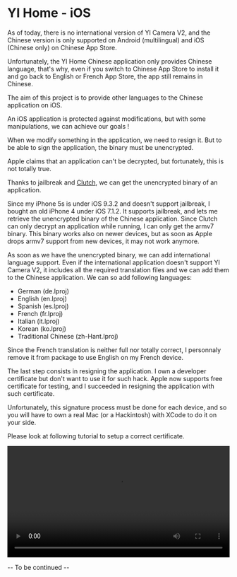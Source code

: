 # YI Home - iOS

As of today, there is no international version of YI Camera V2, and the Chinese version is only supported on Android (multilingual) and iOS (Chinese only) on Chinese App Store.

Unfortunately, the YI Home Chinese application only provides Chinese language, that's why, even if you switch to Chinese App Store to install it and go back to English or French App Store, the app still remains in Chinese.

The aim of this project is to provide other languages to the Chinese application on iOS.

An iOS application is protected against modifications, but with some manipulations, we can achieve our goals !

When we modify something in the application, we need to resign it. But to be able to sign the application, the binary must be unencrypted. 

Apple claims that an application can't be decrypted, but fortunately, this is not totally true.

Thanks to jailbreak and [Clutch](https://github.com/KJCracks/Clutch), we can get the unencrypted binary of an application.

Since my iPhone 5s is under iOS 9.3.2 and doesn't support jailbreak, I bought an old iPhone 4 under iOS 7.1.2. It supports jailbreak, and lets me retrieve the unencrypted binary of the Chinese application. Since Clutch can only decrypt an application while running, I can only get the armv7 binary. This binary works also on newer devices, but as soon as Apple drops armv7 support from new devices, it may not work anymore.

As soon as we have the unencrypted binary, we can add international language support. Even if the international application doesn't support YI Camera V2, it includes all the required translation files and we can add them to the Chinese application. We can so add following languages:
* German (de.lproj)
* English (en.lproj)
* Spanish (es.lproj)
* French (fr.lproj)
* Italian (it.lproj)
* Korean (ko.lproj)
* Traditional Chinese (zh-Hant.lproj)

Since the French translation is neither full nor totally correct, I personnaly remove it from package to use English on my French device.

The last step consists in resigning the application. I own a developer certificate but don't want to use it for such hack. Apple now supports free certificate for testing, and I succeeded in resigning the application with such certificate.

Unfortunately, this signature process must be done for each device, and so you will have to own a real Mac (or a Hackintosh) with XCode to do it on your side.

Please look at following tutorial to setup a correct certificate.

<video src="https://github.com/niclet/yi-home-ios/raw/master/Tutorial.mp4" controls width="100%">
[Tutorial](https://github.com/niclet/yi-home-ios/raw/master/Tutorial.mp4)
</video>

-- To be continued --

